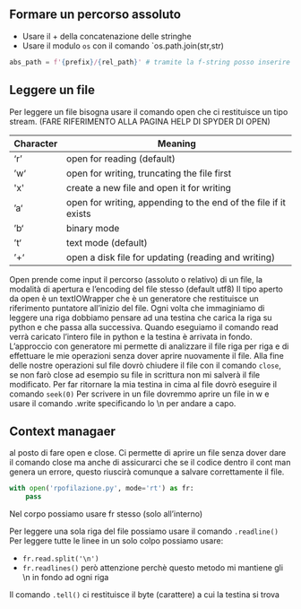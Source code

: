 ```python

```

## Formare un percorso assoluto
- Usare il + della concatenazione delle stringhe
- Usare il modulo `os` con il comando `os.path.join(str,str)
```python
abs_path = f'{prefix}/{rel_path}' # tramite la f-string posso inserire automaticamente dentro la stringa stessa delle variabili
```

## Leggere un file
Per leggere un file bisogna usare il comando open che ci restituisce un tipo stream. (FARE RIFERIMENTO ALLA PAGINA HELP DI SPYDER DI OPEN)

| Character | Meaning                                                         |
| --------- | --------------------------------------------------------------- |
| ‘r’       | open for reading (default)                                      |
| ’w‘       | open for writing, truncating the file first                     |
| 'x'       | create a new file and open it for writing                       |
| ’a‘       | open for writing, appending to the end of the file if it exists |
| ’b‘       | binary mode                                                     |
| ’t‘       | text mode (default)                                             |
| ’+‘       | open a disk file for updating (reading and writing)             |


Open prende come input il percorso (assoluto o relativo) di un file, la modalità di apertura e l’encoding del file stesso (default utf8)
Il tipo aperto da open è un textIOWrapper che è un generatore che restituisce un riferimento puntatore all’inizio del file. Ogni volta che immaginiamo di leggere una riga dobbiamo pensare ad una testina che carica la riga su python e che passa alla successiva. Quando eseguiamo il comando read verrà caricato l’intero file in python e la testina è arrivata in fondo.
L’approccio con generatore mi permette di analizzare il file riga per riga e di effettuare le mie operazioni senza dover aprire nuovamente il file.
Alla fine delle nostre operazioni sul file dovrò chiudere il file con il comando `close`, se non farò close ad esempio su file in scrittura non mi salverà il file modificato.
Per far ritornare la mia testina in cima al file dovrò eseguire il comando `seek(0)`
Per scrivere in un file dovremmo aprire un file in w e usare il comando .write specificando lo \n per andare a capo.

## Context managaer
al posto di fare open e close. Ci permette di aprire un file senza dover dare il comando close ma anche di assicurarci che se il codice dentro il cont man genera un errore, questo riuscirà comunque a salvare correttamente il file.

```python
with open('rpofilazione.py', mode='rt') as fr:
	pass
```

Nel corpo possiamo usare fr stesso (solo all’interno)

Per leggere una sola riga del file possiamo usare il comando `.readline()` 
Per leggere tutte le linee in un solo colpo possiamo usare:
- `fr.read.split('\n')`
- `fr.readlines()` però attenzione perchè questo metodo mi mantiene gli \n in fondo ad ogni riga

Il comando `.tell()` ci restituisce il byte (carattere) a cui la testina si trova
